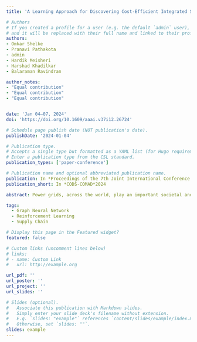 ```yaml
---
title: 'A Learning Approach for Discovering Cost-Efficient Integrated Sourcing and Routing Strategies in E-Commerce'

# Authors
# If you created a profile for a user (e.g. the default `admin` user), write the username (folder name) here
# and it will be replaced with their full name and linked to their profile.
authors:
- Omkar Shelke
- Pranavi Pathakota
- admin
- Hardik Meisheri
- Harshad Khadilkar
- Balaraman Ravindran

author_notes:
- "Equal contribution"
- "Equal contribution"
- "Equal contribution"


date: 'Jan 04–07, 2024'
doi: 'https://doi.org/10.1609/aaai.v37i12.26724'

# Schedule page publish date (NOT publication's date).
publishDate: '2024-01-04'

# Publication type.
# Accepts a single type but formatted as a YAML list (for Hugo requirements).
# Enter a publication type from the CSL standard.
publication_types: ['paper-conference']

# Publication name and optional abbreviated publication name.
publication: In *Proceedings of the 7th Joint International Conference on Data Science & Management of Data (11th ACM IKDD CODS and 29th COMAD)*
publication_short: In *CODS-COMAD*2024

abstract: Power grids, across the world, play an important societal and economical role by providing uninterrupted, reliable and transient-free power to several industries, businesses and household consumers. With the advent of renewable power resources and EVs resulting into uncertain generation and highly dynamic load demands, it has become ever so important to ensure robust operation of power networks through suitable management of transient stability issues and localize the events of blackouts. In the light of ever increasing stress on the modern grid infrastructure and the grid operators, this paper presents a reinforcement learning (RL) framework, PowRL, to mitigate the effects of unexpected network events, as well as reliably maintain electricity everywhere on the network at all times. The PowRL leverages a novel heuristic for overload management, along with the RL-guided decision making on optimal topology selection to ensure that the grid is operated safely and reliably (with no overloads). PowRL is benchmarked on a variety of competition datasets hosted by the L2RPN (Learning to Run a Power Network). Even with its reduced action space, PowRL tops the leaderboard in the L2RPN NeurIPS 2020 challenge (Robustness track) at an aggregate level, while also being the top performing agent in the L2RPN WCCI 2020 challenge. Moreover, detailed analysis depicts state-of-the-art performances by the PowRL agent in some of the test scenarios.

tags:
  - Graph Neural Network
  - Reinforcement Learning
  - Supply Chain

# Display this page in the Featured widget?
featured: false

# Custom links (uncomment lines below)
# links:
# - name: Custom Link
#   url: http://example.org

url_pdf: ''
url_poster: ''
url_project: ''
url_slides: ''

# Slides (optional).
#   Associate this publication with Markdown slides.
#   Simply enter your slide deck's filename without extension.
#   E.g. `slides: "example"` references `content/slides/example/index.md`.
#   Otherwise, set `slides: ""`.
slides: example
---
```

